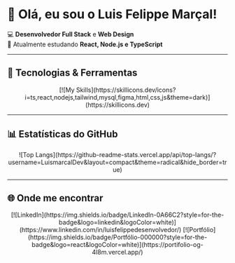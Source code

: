 # 👋 Olá, eu sou o Luis Felippe Marçal!  

💻 **Desenvolvedor Full Stack** e **Web Design**  
🚀 Atualmente estudando **React, Node.js e TypeScript**  

---

## 🚀 Tecnologias & Ferramentas  

<div align="center">
  [![My Skills](https://skillicons.dev/icons?i=ts,react,nodejs,tailwind,mysql,figma,html,css,js&theme=dark)](https://skillicons.dev)
</div>

---

## 📊 Estatísticas do GitHub  

<div align="center">
  ![Top Langs](https://github-readme-stats.vercel.app/api/top-langs/?username=LuismarcalDev&layout=compact&theme=radical&hide_border=true)
</div>

---

## 🌐 Onde me encontrar  

<div align="center">
  [![LinkedIn](https://img.shields.io/badge/LinkedIn-0A66C2?style=for-the-badge&logo=linkedin&logoColor=white)](https://www.linkedin.com/in/luisfelippedesenvolvedor/)  
  [![Portfólio](https://img.shields.io/badge/Portfólio-000000?style=for-the-badge&logo=react&logoColor=white)](https://portifolio-og-4l8m.vercel.app/)
</div>
